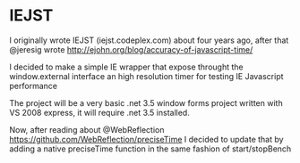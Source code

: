 ﻿IEJST
=====

I originally wrote IEJST (iejst.codeplex.com) about four years ago, after that @jeresig wrote
http://ejohn.org/blog/accuracy-of-javascript-time/

I decided to make a simple IE wrapper that expose throught the window.external interface an high resolution timer for testing IE Javascript performance

The project will be a very basic .net 3.5 window forms project written with VS 2008 express,
it will require .net 3.5 installed.

Now, after reading about @WebReflection https://github.com/WebReflection/preciseTime I decided to update that
by adding a native preciseTime function in the same fashion of start/stopBench

